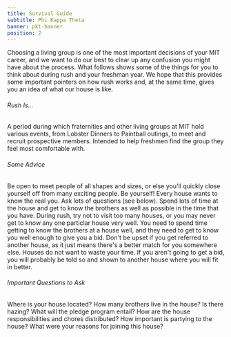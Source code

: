 ```yaml
---
title: Survival Guide
subtitle: Phi Kappa Theta
banner: pkt-banner
position: 2
---
```

Choosing a living group is one of the most important decisions of your MIT career, and we want to do our best to clear up any confusion you might have about the process. What follows shows some of the things for you to think about during rush and your freshman year. We hope that this provides some important pointers on how rush works and, at the same time, gives you an idea of what our house is like.

###### Rush Is...

A period during which fraternities and other living groups at MIT hold various events, from Lobster Dinners to Paintball outings, to meet and recruit prospective members. Intended to help freshmen find the group they feel most comfortable with.

###### Some Advice

Be open to meet people of all shapes and sizes, or else you'll quickly close yourself off from many exciting people.
Be yourself! Every house wants to know the real you. Ask lots of questions (see below).
Spend lots of time at the house and get to know the brothers as well as possible in the time that you have.
During rush, try not to visit too many houses, or you may never get to know any one particlar house very well. You need to spend time getting to know the brothers at a house well, and they need to get to know you well enough to give you a bid.
Don't be upset if you get referred to another house, as it just means there's a better match for you somewhere else. Houses do not want to waste your time.
If you aren't going to get a bid, you will probably be told so and shown to another house where you will fit in better.

###### Important Questions to Ask

Where is your house located?
How many brothers live in the house?
Is there hazing?
What will the pledge program entail?
How are the house responsibilities and chores distributed?
How important is partying to the house?
What were your reasons for joining this house?

